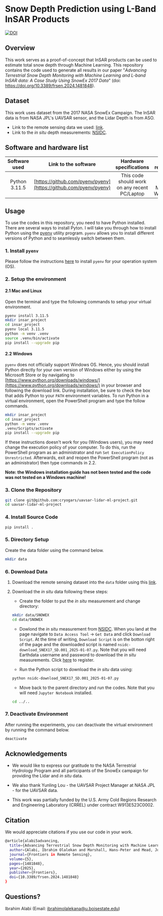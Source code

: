
# Snow Depth Prediction using L-Band InSAR Products

[![DOI](https://zenodo.org/badge/DOI/10.3389/frsen.2024.1481848.svg)](https://doi.org/10.3389/frsen.2024.1481848)


## Overview

This work serves as a proof-of-concept that InSAR products can be used to estimate total snow depth through Machine Learning. This repository contains the code used to generate all results in our paper "*Advancing Terrestrial Snow Depth Monitoring with Machine Learning and L-band InSAR data: A Case Study Using SnowEx 2017 Data*" (doi: https://doi.org/10.3389/frsen.2024.1481848).

## Dataset

This work uses dataset from the 2017 NASA SnowEx Campaign. The InSAR data is from NASA JPL's UAVSAR sensor, and the Lidar Depth is from ASO. 

* Link to the remote sensing data we used: [link](https://drive.google.com/drive/folders/1Oalh_TooAk3PzQaBbyIwcWffLVaIEkuR?usp=sharing).
* Link to the *in situ* depth measurements: [NSIDC](https://nsidc.org/data/snex17_sd/versions/1).


## Software and hardware list

| Software used | Link to the software  | Hardware specifications  | OS required |
|:---:  |:---:  |:---:  |:---:  |
| Python 3.11.5  | [https://github.com/pyenv/pyenv](https://github.com/pyenv/pyenv) | This code should work on any recent PC/Laptop | Linux (any), MacOS, Windows|

## Usage

To use the codes in this repository, you need to have Python installed. There are several ways to install Pyton. I will take you through how to install Python using the [pyenv](https://github.com/pyenv/pyenv) utility program. `pyenv` allows you to install different versions of Python and to seamlessly switch between them.


### 1. Install `pyenv`

Please follow the instructions [here](https://github.com/pyenv/pyenv?tab=readme-ov-file#installation) to install `pyenv` for your operation system (OS).
### 2. Setup the environment

#### 2.1 Mac and Linux

Open the terminal and type the following commands to setup your virtual environment.

```bash
pyenv install 3.11.5
mkdir insar_project
cd insar_project
pyenv local 3.11.5
python -m venv .venv
source .venv/bin/activate
pip install --upgrade pip
```

#### 2.2 Windows

`pyenv` does not officially support Windows OS. Hence, you should install Python directly for your own version of Windows either by using the Microsoft Store or by navigating to [https://www.python.org/downloads/windows/](https://www.python.org/downloads/windows/) in your browser and following the download link. During installation, be sure to check the box that adds Python to your `PATH` environment variables. To run Python in a virtual environment, open the PowerShell program and type the follow commands.

```bash
mkdir insar_project
cd insar_project
python -m venv .venv
.venv/Scripts/activate
pip install --upgrade pip
```

If these instructions doesn't work for you (Windows users), you may need change the execution policy of your computer. To do this, run the PowerShell program as an administrator and run `Set ExecutionPolicy Unrestricted`. Afterwards, exit and reopen the PowerShell program (not as an administrator) then type commands in 2.2. 

**Note: the Windows installation guide has not been tested and the code was not tested on a Windows machine!** 

### 3. Clone the Repository

```bash
git clone git@github.com:cryogars/uavsar-lidar-ml-project.git
cd uavsar-lidar-ml-project
```

### 4. Install Source Code

```bash
pip install .
```

### 5. Directory Setup

Create the data folder using the command below.

```bash
mkdir data
```

### 6. Download Data

1. Download the remote sensing dataset into the `data` folder using this [link](https://drive.google.com/drive/folders/1Oalh_TooAk3PzQaBbyIwcWffLVaIEkuR?usp=sharing).

2. Download the *in situ* data following these steps:

    * Create the folder to put the *in situ* measurement and change directory:
    ```bash
    mkdir data/SNOWEX
    cd data/SNOWEX
    ```

    * Dowlond the *in situ* measurement from [NSIDC](https://nsidc.org/data/snex17_sd/versions/1). When you land at the page navigate to `Data Access Tool` -> `Get Data` and click `Download Script`. At the time of writing,  `Download Script` is on the botton right of the page and the downloaded script is named `nsidc-download_SNEX17_SD.001_2025-01-07.py`. Note that you will need  Earthdata username and password to download the *in situ* measurements. Click [here](https://urs.earthdata.nasa.gov/users/new) to register.

    * Run the Python script to download the *in situ* data using:
    ```bash
    python nsidc-download_SNEX17_SD.001_2025-01-07.py
    ```

    * Move back to the parent directory and run the codes. Note that you will need `Jupyter Notebook` installed.
    ```bash
    cd ../..
    ```


### 7. Deactivate Environment

After running the experiments, you can deactivate the virtual environment by running the command below.

```bash
deactivate
```

## Acknowledgements

- We would like to express our gratitude to the NASA Terrestrial Hydrology Program and all participants of the SnowEx campaign for providing the Lidar and *in situ* data. 

- We also thank Yunling Lou - the UAVSAR Project Manager at NASA JPL - for the UAVSAR data. 

- This work was partially funded by the U.S. Army Cold Regions Research and Engineering Laboratory (CRREL) under contract W913E523C0002.


## Citation

We would appreciate citations if you use our code in your work.

```bash
@article{alabi5advancing,
  title={Advancing Terrestrial Snow Depth Monitoring with Machine Learning and L-band InSAR Data: A Case Study Using SnowEx 2017 Data},
  author={Alabi, Ibrahim Olalekan and Marshall, Hans-Peter and Mead, Jodi and Trujillo, Ernesto},
  journal={Frontiers in Remote Sensing},
  volume={5},
  pages={1481848},
  year={2025},
  publisher={Frontiers},
  doi={10.3389/frsen.2024.1481848}
}
```

## Questions?

Ibrahim Alabi (Email: ibrahimolalekana@u.boisestate.edu)